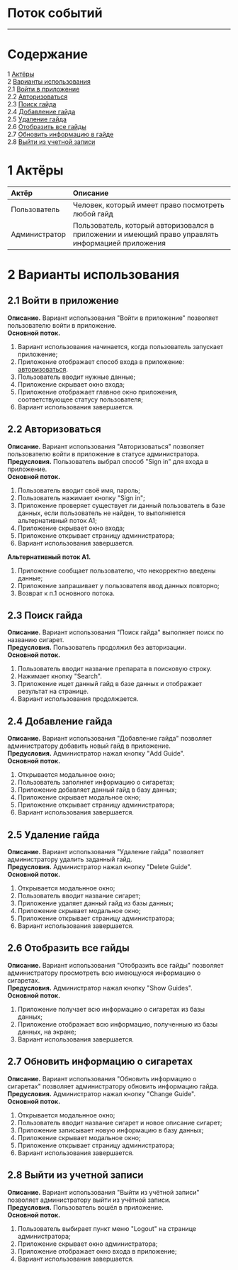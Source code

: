 # Поток событий
---

# Содержание
1 [Актёры](#actors)  
2 [Варианты использования](#use_case)  
2.1 [Войти в приложение](#sign_in_to_the_app)   
2.2 [Авторизоваться](#signin)  
2.3 [Поиск гайда](#search_guide)  
2.4 [Добавление гайда](#add_guide)  
2.5 [Удаление гайда](#delete_guide)  
2.6 [Отобразить все гайды](#show)  
2.7 [Обновить информацию в гайде](#change)  
2.8 [Выйти из учетной записи](#logout)  

<a name="actors"/>

# 1 Актёры

| Актёр | Описание |
|:--|:--|
| Пользователь | Человек, который имеет право посмотреть любой гайд |
| Администратор | Пользователь, который авторизовался в приложении и имеющий право управлять информацией приложения |

<a name="use_case"/>

# 2 Варианты использования

<a name="sign_in_to_the_app"/>

## 2.1 Войти в приложение

**Описание.** Вариант использования "Войти в приложение" позволяет пользователю войти в приложение.  
**Основной поток.**
1. Вариант использования начинается, когда пользователь запускает приложение;
2. Приложение отображает способ входа в приложение: [авторизоваться](#signin).
3. Пользователь вводит нужные данные;
4. Приложение скрывает окно входа;
5. Приложение отображает главное окно приложения, соответствующее статусу пользователя;
6. Вариант использования завершается.

<a name="signin"/>

## 2.2 Авторизоваться

**Описание.** Вариант использования "Авторизоваться" позволяет пользователю войти в приложение в статусе администратора.  
**Предусловия.** Пользователь выбрал способ "Sign in" для входа в приложение.  
**Основной поток.**
1. Пользователь вводит своё имя, пароль;
2. Пользователь нажимает кнопку "Sign in";
3. Приложение проверяет существует ли данный пользователь в базе данных, если пользователь не найден, 
то выполняется альтернативный поток А1;
6. Приложение скрывает окно входа;
7. Приложение открывает страницу администратора;
7. Вариант использования завершается.

**Альтернативный поток А1.**
1. Приложение сообщает пользователю, что некорректно введены данные;
2. Приложение запрашивает у пользователя ввод данных повторно;
3. Возврат к п.1 основного потока.

<a name="search_guide"/>

## 2.3 Поиск гайда

**Описание.** Вариант использования "Поиск гайда" выполняет поиск по названию сигарет.  
**Предусловия.** Пользователь продолжил без авторизации.  
**Основной поток.**

1. Пользователь вводит название препарата в поисковую строку.
2. Нажимает кнопку "Search".
3. Приложение ищет данный гайд в базе данных и отображает результат на странице.
4. Вариант использования продолжается.

<a name="add_guide"/>

## 2.4 Добавление гайда

**Описание.** Вариант использования "Добавление гайда" позволяет администратору добавить новый гайд в приложение.  
**Предусловия.** Администратор нажал кнопку "Add Guide".  
**Основной поток.**
1. Открывается модальнное окно;
2. Пользователь заполняет информацию о сигаретах;
3. Приложение добавляет данный гайд в базу данных;
4. Приложение скрывает модальное окно;
5. Приложение открывает страницу администратора;
6. Вариант использования завершается.

<a name="delete_guide"/>

## 2.5 Удаление гайда

**Описание.** Вариант использования "Удаление гайда" позволяет администратору удалить заданный гайд.  
**Предусловия.** Администратор нажал кнопку "Delete Guide".  
**Основной поток.**
1. Открывается модальнное окно;
2. Пользователь вводит название сигарет;
3. Приложение удаляет данный гайд из базы данных;
4. Приложение скрывает модальное окно;
5. Приложение открывает страницу администратора;
6. Вариант использования завершается.

<a name="show">
  
 ## 2.6 Отобразить все гайды

**Описание.** Вариант использования "Отобразить все гайды" позволяет администратору просмотреть всю имеющуюся информацию о сигаретах.  
**Предусловия.** Администратор нажал кнопку "Show Guides".  
**Основной поток.**
1. Приложение получает всю информацию о сигаретах из базы данных;
2. Приложение отображает всю информацию, полученныю из базы данных, на экране;
3. Вариант использования завершается.

<a name="change"/>

## 2.7 Обновить информацию о сигаретах

**Описание.** Вариант использования "Обновить информацию о сигаретах" позволяет администратору обновить информацию гайда.  
**Предусловия.** Администратор нажал кнопку "Change Guide".  
**Основной поток.**
1. Открывается модальнное окно;
2. Пользователь вводит название сигарет и новое описание сигарет;
3. Приложение записывает новую информацию в базу данных;
4. Приложение скрывает модальное окно;
5. Приложение открывает страницу администратора;
6. Вариант использования завершается.

<a name="logout"/>

## 2.8 Выйти из учетной записи

**Описание.** Вариант использования "Выйти из учётной записи" позволяет администратору выйти из учётной записи.  
**Предусловия.** Пользователь вошёл в приложение.   
**Основной поток.**
1. Пользователь выбирает пункт меню "Logout" на странице администратора;
2. Приложение скрывает окно администратора;
3. Приложение отображает окно входа в приложение;
4. Вариант использования завершается.
